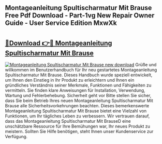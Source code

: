 ## Montageanleitung Spultischarmatur Mit Brause Free Pdf Download - Part-1vg New Repair Owner Guide - User Service Edition MxwXk

# <h2><a href="http://df6sp6.blite.top/?on=Montageanleitung+Spultischarmatur+Mit+Brause">🔗Download 👉🔴 Montageanleitung Spultischarmatur Mit Brause</a></h2>

[![Montageanleitung Spultischarmatur Mit Brause new download](https://i.imgur.com/lujVjoI.png)](http://df6sp6.blite.top/?on=Montageanleitung+Spultischarmatur+Mit+Brause)
Grüße und willkommen im Benutzerhandbuch für Ihr neu gestartetes Montageanleitung Spultischarmatur Mit Brause. Dieses Handbuch wurde speziell entwickelt, um Ihnen den Einstieg in Ihr Produkt zu erleichtern und Ihnen ein gründliches Verständnis seiner Merkmale, Funktionen und Fähigkeiten zu vermitteln. Sie finden klare Anweisungen für Installation, Verwendung, Wartung und Fehlerbehebung. Sicherheit geht vor Bitte stellen Sie sicher, dass Sie beim Betrieb Ihres neuen Montageanleitung Spultischarmatur Mit Brause alle Sicherheitsvorkehrungen beachten. Dieses bemerkenswerte Montageanleitung Spultischarmatur Mit Brause bietet eine Vielzahl von Funktionen, um Ihr tägliches Leben zu verbessern. Wir vertrauen darauf, dass das Montageanleitung Spultischarmatur Mit BrauseD eine unschätzbare Ressource für Ihre Bemühungen war, Ihr neues Produkt zu meistern. Sollten Sie Hilfe benötigen, steht Ihnen unser Kundenservice zur Verfügung.
